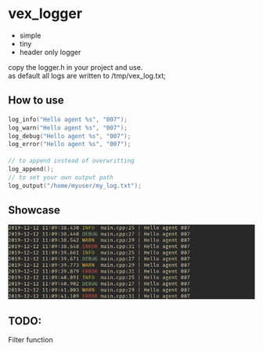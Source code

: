 # vex_logger

- simple
- tiny
- header only logger

copy the logger.h in your project and use.  
as default all logs are written to /tmp/vex_log.txt;

## How to use

```cpp
log_info("Hello agent %s", "007");
log_warn("Hello agent %s", "007");
log_debug("Hello agent %s", "007");
log_error("Hello agent %s", "007");

// to append instead of overwritting
log_append();
// to set your own output path
log_output("/home/myuser/my_log.txt");

```

## Showcase
![](log_example.png)

## TODO:
Filter function

